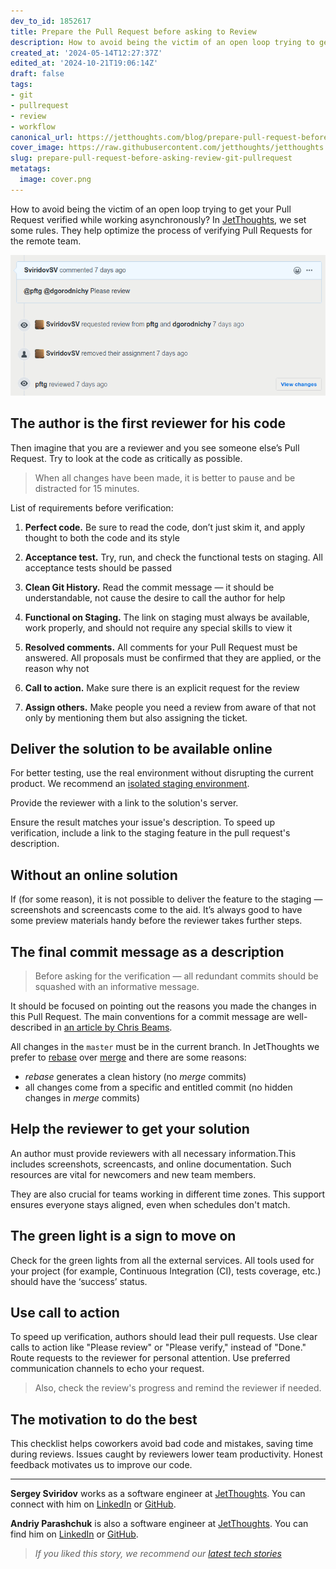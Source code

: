 ```yaml
---
dev_to_id: 1852617
title: Prepare the Pull Request before asking to Review
description: How to avoid being the victim of an open loop trying to get your Pull Request verified while working...
created_at: '2024-05-14T12:27:37Z'
edited_at: '2024-10-21T19:06:14Z'
draft: false
tags:
- git
- pullrequest
- review
- workflow
canonical_url: https://jetthoughts.com/blog/prepare-pull-request-before-asking-review-git-pullrequest/
cover_image: https://raw.githubusercontent.com/jetthoughts/jetthoughts.github.io/master/content/blog/prepare-pull-request-before-asking-review-git-pullrequest/cover.png
slug: prepare-pull-request-before-asking-review-git-pullrequest
metatags:
  image: cover.png
---
```

How to avoid being the victim of an open loop trying to get your Pull Request verified while working asynchronously? In [JetThoughts](https://www.jetthoughts.com/), we set some rules. They help optimize the process of verifying Pull Requests for the remote team.

![github activity history per pull request](file_0.png)

## The author is the first reviewer for his code

Then imagine that you are a reviewer and you see someone else’s Pull Request. Try to look at the code as critically as possible.

> When all changes have been made, it is better to pause and be distracted for 15 minutes.

List of requirements before verification:

 1. **Perfect code.** Be sure to read the code, don’t just skim it, and apply thought to both the code and its style

 2. **Acceptance test.** Try, run, and check the functional tests on staging. All acceptance tests should be passed

 3. **Clean Git History.** Read the commit message — it should be understandable, not cause the desire to call the author for help

 4. **Functional on Staging.** The link on staging must always be available, work properly, and should not require any special skills to view it

 5. **Resolved comments.** All comments for your Pull Request must be answered. All proposals must be confirmed that they are applied, or the reason why not

 6. **Call to action.** Make sure there is an explicit request for the review

 7. **Assign others.** Make people you need a review from aware of that not only by mentioning them but also assigning the ticket.

## Deliver the solution to be available online

For better testing, use the real environment without disrupting the current product. We recommend an [isolated staging environment](https://jetthoughts.com/blog/heroku-reviews-apps-prevent-delivering-bugs-on-production-ci-startup/).

Provide the reviewer with a link to the solution's server.

Ensure the result matches your issue's description. To speed up verification, include a link to the staging feature in the pull request's description.

## Without an online solution

If (for some reason), it is not possible to deliver the feature to the staging — screenshots and screencasts come to the aid. It’s always good to have some preview materials handy before the reviewer takes further steps.

## The final commit message as a description

> Before asking for the verification — all redundant commits should be squashed with an informative message.

It should be focused on pointing out the reasons you made the changes in this Pull Request. The main conventions for a commit message are well-described in [an article by Chris Beams](https://chris.beams.io/posts/git-commit/).

All changes in the `master` must be in the current branch. In JetThoughts we prefer to [rebase](https://git-scm.com/docs/git-rebase) over [merge](https://git-scm.com/docs/git-merge) and there are some reasons:

- _rebase_ generates a clean history (no _merge_ commits)
- all changes come from a specific and entitled commit (no hidden changes in _merge_ commits)

## Help the reviewer to get your solution

An author must provide reviewers with all necessary information.This includes screenshots, screencasts, and online documentation. Such resources are vital for newcomers and new team members.

They are also crucial for teams working in different time zones. This support ensures everyone stays aligned, even when schedules don't match.

## The green light is a sign to move on

Check for the green lights from all the external services. All tools used for your project (for example, Continuous Integration (CI), tests coverage, etc.) should have the ‘success’ status.

## Use call to action

To speed up verification, authors should lead their pull requests. Use clear calls to action like "Please review" or "Please verify," instead of "Done." Route requests to the reviewer for personal attention. Use preferred communication channels to echo your request. 

> Also, check the review's progress and remind the reviewer if needed.

## The motivation to do the best

This checklist helps coworkers avoid bad code and mistakes, saving time during reviews. Issues caught by reviewers lower team productivity. Honest feedback motivates us to improve our code.

---

**Sergey Sviridov** works as a software engineer at [JetThoughts](https://www.jetthoughts.com/). You can connect with him on [LinkedIn](https://www.linkedin.com/in/sergey-sviridov-83007199) or [GitHub](https://github.com/SviridovSV).

**Andriy Parashchuk** is also a software engineer at [JetThoughts](https://www.jetthoughts.com/). You can find him on [LinkedIn](https://www.linkedin.com/in/andriy-parashchuk-3aa56468/) or [GitHub](https://github.com/andriyParashchuk).

> *If you liked this story, we recommend our [latest tech stories](https://www.jetthoughts.com/blog/)*
